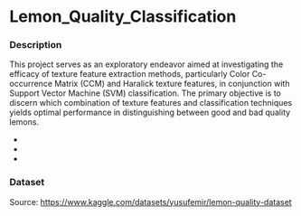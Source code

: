 # Lemon_Quality_Classification

### Description

This project serves as an exploratory endeavor aimed at investigating the efficacy of texture feature extraction methods, particularly Color Co-occurrence Matrix (CCM) and Haralick texture features, in conjunction with Support Vector Machine (SVM) classification. The primary objective is to discern which combination of texture features and classification techniques yields optimal performance in distinguishing between good and bad quality lemons.

*
*
*

### Dataset

Source: https://www.kaggle.com/datasets/yusufemir/lemon-quality-dataset
